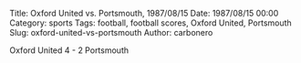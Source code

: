 Title: Oxford United vs. Portsmouth, 1987/08/15
Date: 1987/08/15 00:00
Category: sports
Tags: football, football scores, Oxford United, Portsmouth
Slug: oxford-united-vs-portsmouth
Author: carbonero


Oxford United 4 - 2 Portsmouth
